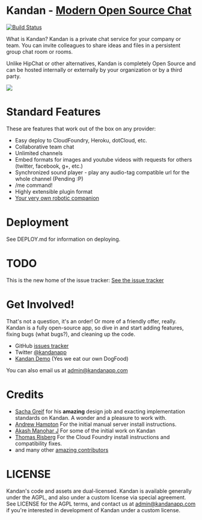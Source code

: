 Kandan - [Modern Open Source Chat](http://www.kandanapp.com)
================================
[![Build Status](https://travis-ci.org/kandanapp/kandan.png?branch=master)](https://travis-ci.org/kandanapp/kandan)

What is Kandan? Kandan is a private chat service for your company or team. You can invite colleagues to share ideas and files in a persistent group chat room or rooms.

Unlike HipChat or other alternatives, Kandan is completely Open Source and can be hosted internally or externally by your organization or by a third party.

![](https://raw.github.com/kandanapp/kandan/resources/kandan_1.1.png)

Standard Features
=================
These are features that work out of the box on any provider:

 * Easy deploy to CloudFoundry, Heroku, dotCloud, etc.
 * Collaborative team chat
 * Unlimited channels
 * Embed formats for images and youtube videos with requests for others (twitter, facebook, g+, etc.)
 * Synchronized sound player - play any audio-tag compatible url for the whole channel (Pending :P)
 * /me command!
 * Highly extensible plugin format
 * [Your very own robotic companion](https://github.com/kandanapp/hubot-kandan-app)

Deployment
==========

See DEPLOY.md for information on deploying.


TODO
====
This is the new home of the issue tracker:
[See the issue tracker](https://github.com/kandanapp/kandan/issues)

Get Involved!
=============
That's not a question, it's an order! Or more of a friendly offer, really. Kandan is a fully open-source app, so dive in and start adding features, fixing bugs (what bugs?), and cleaning up the code.

* GitHub [issues tracker](https://github.com/kandanapp/kandan/issues)
* Twitter [@kandanapp](https://twitter.com/kandanapp)
* [Kandan Demo](http://kandan-demo.kandanapp.com) (Yes we eat our own DogFood)

You can also email us at [admin@kandanapp.com](mailto:admin@kandanap.com)


Credits
=======
* [Sacha Greif](http://sachagreif.com/i-wrote-a-book/) for his __amazing__ design job and exacting implementation standards on Kandan. A wonder and a pleasure to work with.
* [Andrew Hampton](https://github.com/andrewhampton) For the initial manual server install instructions.
* [Akash Manohar J](https://github.com/HashNuke) For some of the initial work on Kandan
* [Thomas Risberg](https://github.com/trisberg) For the Cloud Foundry install instructions and compatibility fixes.
* and many other [amazing contributors](https://github.com/kandanapp/kandan/graphs/contributors) 

LICENSE
=======
Kandan's code and assets are dual-licensed. Kandan is available generally under the AGPL, and also under a custom license via special agreement. See LICENSE for the AGPL terms, and contact us at [admin@kandanapp.com](mailto:admin@kandanapp.com) if you're interested in development of Kandan under a custom license.

